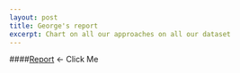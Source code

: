 ```yaml
---
layout: post
title: George's report
excerpt: Chart on all our approaches on all our dataset
---
```


####[Report](https://github.com/ai-se/george/blob/master/Reports/02-12-15.md) <- Click Me

